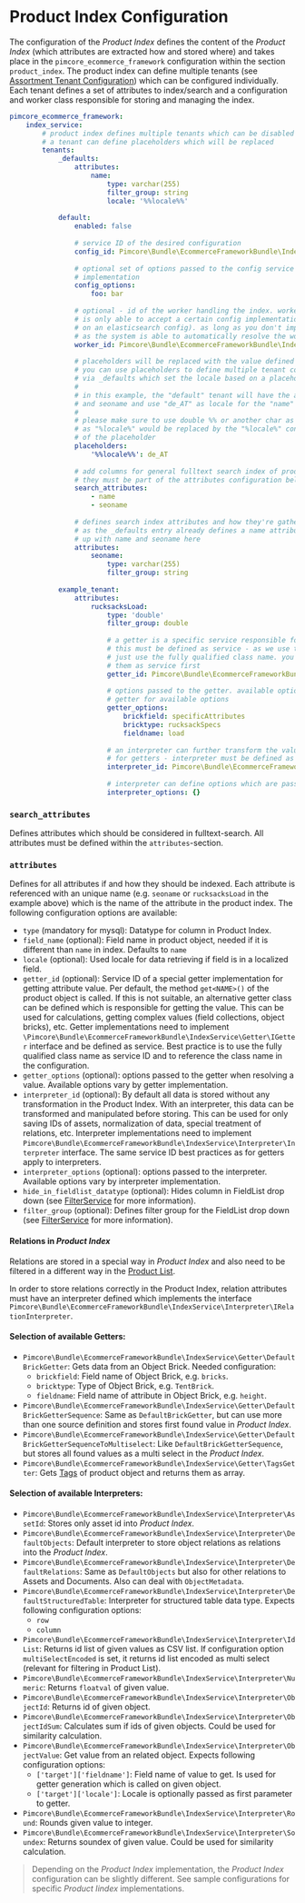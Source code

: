 # Product Index Configuration

The configuration of the *Product Index* defines the content of the *Product Index* (which attributes are extracted how
and stored where) and takes place in the `pimcore_ecommerce_framework` configuration within the section `product_index`.
The product index can define multiple tenants (see [Assortment Tenant Configuration](./03_Assortment_Tenant_Configuration.md))
which can be configured individually. Each tenant defines a set of attributes to index/search and a configuration and worker
class responsible for storing and managing the index. 


```yaml
pimcore_ecommerce_framework:
    index_service:
        # product index defines multiple tenants which can be disabled individually
        # a tenant can define placeholders which will be replaced 
        tenants:
            _defaults:
                attributes:
                    name:
                        type: varchar(255)
                        filter_group: string
                        locale: '%%locale%%'
        
            default:
                enabled: false
                
                # service ID of the desired configuration
                config_id: Pimcore\Bundle\EcommerceFrameworkBundle\IndexService\Config\DefaultMysql
                
                # optional set of options passed to the config service - available options vary by config
                # implementation 
                config_options:
                    foo: bar
                
                # optional - id of the worker handling the index. worker and config must be matching as a worker
                # is only able to accept a certain config implementation (e.g. an elasticsearch worker can only operate
                # on an elasticsearch config). as long as you don't implement a custom worker you can omit the wotker_id
                # as the system is able to automatically resolve the worker for a given config 
                worker_id: Pimcore\Bundle\EcommerceFrameworkBundle\IndexService\Worker\DefaultMysql
                
                # placeholders will be replaced with the value defined here
                # you can use placeholders to define multiple tenant configuration
                # via _defaults which set the locale based on a placeholder
                # 
                # in this example, the "default" tenant will have the attributes name
                # and seoname and use "de_AT" as locale for the "name" attribute
                #
                # please make sure to use double %% or another char as {} to denote placeholders
                # as "%locale%" would be replaced by the "%locale%" container parameter instead
                # of the placeholder                 
                placeholders:
                    '%%locale%%': de_AT
                
                # add columns for general fulltext search index of productlist
                # they must be part of the attributes configuration below
                search_attributes:
                    - name
                    - seoname
                    
                # defines search index attributes and how they're gathered
                # as the _defaults entry already defines a name attribute, we'll end
                # up with name and seoname here
                attributes:
                    seoname:
                        type: varchar(255)
                        filter_group: string
                        
            example_tenant:
                attributes:                          
                    rucksacksLoad:
                        type: 'double'              
                        filter_group: double
                                  
                        # a getter is a specific service responsible for getting the value from an object
                        # this must be defined as service - as we use the class name as service id you can
                        # just use the fully qualified class name. you can use your own getters if you define
                        # them as service first
                        getter_id: Pimcore\Bundle\EcommerceFrameworkBundle\IndexService\Getter\DefaultBrickGetter
                        
                        # options passed to the getter. available options vary by getter implementation - see
                        # getter for available options
                        getter_options:
                            brickfield: specificAttributes
                            bricktype: rucksackSpecs
                            fieldname: load
                        
                        # an interpreter can further transform the value retrieved by the getter. same logic applies as
                        # for getters - interpreter must be defined as service    
                        interpreter_id: Pimcore\Bundle\EcommerceFrameworkBundle\IndexService\Interpreter\Numeric
                        
                        # interpreter can define options which are passed to the interpreter when interpreting the value
                        interpreter_options: {}
```

### `search_attributes`

Defines attributes which should be considered in fulltext-search. All attributes must be defined within the 
`attributes`-section. 

### `attributes`

Defines for all attributes if and how they should be indexed. Each attribute is referenced with an unique name (e.g. `seoname`
or `rucksacksLoad` in the example above) which is the name of the attribute in the product index. The following configuration
options are available: 
 
- `type` (mandatory for mysql): Datatype for column in Product Index. 
- `field_name` (optional): Field name in product object, needed if it is different than `name` in index. Defaults to `name`
- `locale` (optional): Used locale for data retrieving if field is in a localized field. 
- `getter_id` (optional): Service ID of a special getter implementation for getting attribute value. Per default, the
   method `get<NAME>()` of the product object is called. If this is not suitable, an alternative getter class can be defined
   which is responsible for getting the value. This can be used for calculations, getting complex values (field collections,
   object bricks), etc. Getter implementations need to implement `\Pimcore\Bundle\EcommerceFrameworkBundle\IndexService\Getter\IGetter`
   interface and be defined as service. Best practice is to use the fully qualified class name as service ID and to reference
   the class name in the configuration.
- `getter_options` (optional): options passed to the getter when resolving a value. Available options vary by getter implementation.
- `interpreter_id` (optional): By default all data is stored without any transformation in the Product Index. With an 
   interpreter, this data can be transformed and manipulated before storing. This can be used for only saving IDs 
   of assets, normalization of data, special treatment of relations, etc. Interpreter implementations need to implement
   `Pimcore\Bundle\EcommerceFrameworkBundle\IndexService\Interpreter\Interpreter` interface. The same service ID best practices
   as for getters apply to interpreters.
- `interpreter_options` (optional): options passed to the interpreter. Available options vary by interpreter implementation.
- `hide_in_fieldlist_datatype` (optional): Hides column in FieldList drop down (see [FilterService](../07_Filter_Service.md) 
   for more information).
- `filter_group` (optional): Defines filter group for the FieldList drop down (see [FilterService](../07_Filter_Service.md) 
   for more information).

#### Relations in *Product Index*
Relations are stored in a special way in *Product Index* and also need to be filtered in a different way in the 
[Product List](./07_Product_List.md).
 
In order to store relations correctly in the Product Index, relation attributes must have an interpreter defined which 
implements the interface `Pimcore\Bundle\EcommerceFrameworkBundle\IndexService\Interpreter\IRelationInterpreter`. 


#### Selection of available Getters:
- `Pimcore\Bundle\EcommerceFrameworkBundle\IndexService\Getter\DefaultBrickGetter`: Gets data from an Object Brick. 
  Needed configuration: 
  - `brickfield`: Field name of Object Brick, e.g. `bricks`. 
  - `bricktype`: Type of Object Brick, e.g. `TentBrick`. 
  - `fieldname`: Field name of attribute in Object Brick, e.g. `height`. 
- `Pimcore\Bundle\EcommerceFrameworkBundle\IndexService\Getter\DefaultBrickGetterSequence`: Same as `DefaultBrickGetter`, 
   but can use more than one source definition and stores first found value in *Product Index*. 
- `Pimcore\Bundle\EcommerceFrameworkBundle\IndexService\Getter\DefaultBrickGetterSequenceToMultiselect`: Like 
  `DefaultBrickGetterSequence`, but stores all found values as a multi select in the *Product Index*. 
- `Pimcore\Bundle\EcommerceFrameworkBundle\IndexService\Getter\TagsGetter`: Gets [Tags](../../18_Tools_and_Features/09_Tags.md) 
  of product object and returns them as array. 


#### Selection of available Interpreters:
- `Pimcore\Bundle\EcommerceFrameworkBundle\IndexService\Interpreter\AssetId`: Stores only asset id into *Product Index*.
- `Pimcore\Bundle\EcommerceFrameworkBundle\IndexService\Interpreter\DefaultObjects`: Default interpreter to store object 
  relations as relations into the *Product Index*.
- `Pimcore\Bundle\EcommerceFrameworkBundle\IndexService\Interpreter\DefaultRelations`: Same as `DefaultObjects` but also 
  for other relations to Assets and Documents. Also can deal with `ObjectMetadata`. 
- `Pimcore\Bundle\EcommerceFrameworkBundle\IndexService\Interpreter\DefaultStructuredTable`: Interpreter for structured
  table data type. Expects following configuration options: 
     - `row`
     - `column`
- `Pimcore\Bundle\EcommerceFrameworkBundle\IndexService\Interpreter\IdList`: Returns id list of given values as CSV list. 
 If configuration option `multiSelectEncoded` is set, it returns id list encoded as multi select (relevant for filtering 
 in Product List). 
- `Pimcore\Bundle\EcommerceFrameworkBundle\IndexService\Interpreter\Numeric`: Returns `floatval` of given value. 
- `Pimcore\Bundle\EcommerceFrameworkBundle\IndexService\Interpreter\ObjectId`: Returns id of given object. 
- `Pimcore\Bundle\EcommerceFrameworkBundle\IndexService\Interpreter\ObjectIdSum`: Calculates sum if ids of given objects. 
Could be used for similarity calculation. 
- `Pimcore\Bundle\EcommerceFrameworkBundle\IndexService\Interpreter\ObjectValue`: Get value from an related object. 
Expects following configuration options: 
     - `['target']['fieldname']`: Field name of value to get. Is used for getter generation which is called on given object. 
     - `['target']['locale']`: Locale is optionally passed as first parameter to getter. 
- `Pimcore\Bundle\EcommerceFrameworkBundle\IndexService\Interpreter\Round`: Rounds given value to integer.
- `Pimcore\Bundle\EcommerceFrameworkBundle\IndexService\Interpreter\Soundex`: Returns soundex of given value. Could be used 
for similarity calculation.

> Depending on the *Product Index* implementation, the *Product Index* configuration can be slightly different. 
> See sample configurations for specific *Product Iindex* implementations.
 
